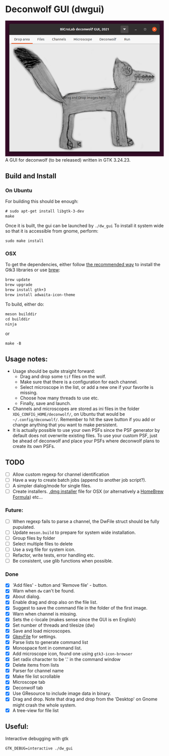 # Deconwolf GUI (dwgui)

![screenshot](resources/screenshot_20210217.png)
A GUI for deconwolf (to be released) written in GTK 3.24.23.

## Build and Install

### On Ubuntu
For building this should be enough:

``` shell
# sudo apt-get install libgtk-3-dev
make

```
Once it is built, the gui can be launched by `./dw_gui` To install it system wide so that it is accessible from gnome, perform:

``` shell
sudo make install
```

### OSX
To get the dependencies, either follow [the recommended way](https://wiki.gnome.org/action/show/Projects/GTK/OSX/Building?action=show&redirect=Projects%2FGTK%2B%2FOSX%2FBuilding) to install the Gtk3 libraries or use [brew](https://brew.sh/):
``` shell
brew update
brew upgrade
brew install gtk+3
brew install adwaita-icon-theme
```
To build, either do:
``` shell
meson builddir
cd builddir
ninja
```
or

``` shell
make -B
```

## Usage notes:
 - Usage should be quite straight forward:
   - Drag and drop some `tif` files on the wolf.
   - Make sure that there is a configuration for each channel.
   - Select microscope in the list, or add a new one if your favorite is missing.
   - Choose how many threads to use etc.
   - Finally, save and launch.
 - Channels and microscopes are stored as ini files in the folder `XDG_CONFIG_HOME/deconwolf/`, on Ubuntu that would be `~/.config/deconwolf/`. Remember to hit the save button if you add or change anything that you want to make persistent.
 - It is actually possible to use your own PSFs since the PSF generator by default does not overwrite existing files. To use your custom PSF, just be ahead of deconwolf and place your PSFs where deconwolf plans to create its own PSFs.

## TODO
 - [ ] Allow custom regexp for channel identification
 - [ ] Have a way to create batch jobs (append to another job script?).
 - [ ] A simpler dialog/mode for single files.
 - [ ] Create installers. [.dmg installer](https://mesonbuild.com/Creating-OSX-packages.html) file for OSX (or alternatively a [HomeBrew Formula](https://medium.com/@tharun208/creating-a-homebrew-formula-f76da25b79e4)) etc...

### Future:
 - [ ] When regexp fails to parse a channel, the DwFile struct should be fully pupulated.
 - [ ] Update `meson.build` to prepare for system wide installation.
 - [ ] Group files by folder
 - [ ] Select multiple files to delete
 - [ ] Use a svg file for system icon.
 - [ ] Refactor, write tests, error handling etc.
 - [ ] Be consistent, use glib functions when possible.

### Done
 - [x] 'Add files' - button and 'Remove file' - button.
 - [x] Warn when `dw` can't be found.
 - [x] About dialog.
 - [x] Enable drag and drop also on the file list.
 - [x] Suggest to save the command file in the folder of the first image.
 - [x] Warn when channel is missing.
 - [x] Sets the c-locale (makes sense since the GUI is en English)
 - [x] Set number of threads and tilesize (dw)
 - [x] Save and load microscopes.
 - [x] [GkeyFile](https://developer.gnome.org/glib/stable/glib-Key-value-file-parser.html#g-key-file-new) for settings.
 - [x] Parse lists to generate command list
 - [x] Monospace font in command list.
 - [x] Add microscope icon, found one using `gtk3-icon-browser`
 - [x] Set radix character to be '.' in the command window
 - [x] Delete items from lists
 - [x] Parser for channel name
 - [x] Make file list scrollable
 - [x] Microscope tab
 - [x] Deconwolf tab
 - [X] Use GResource to include image data in binary.
 - [x] Drag and drop. Note that drag and drop from the 'Desktop' on Gnome might crash the whole system.
 - [x] A tree-view for file list

## Useful:

Interactive debugging with gtk
``` shell
GTK_DEBUG=interactive ./dw_gui
```
